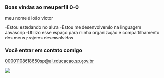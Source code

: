 ### Boas vindas ao meu perfil 0-0

meu nome é joão victor

-Estou estudando no alura
-Estou me desenvolvendo na linguagem Javascrip
-Utilizo esse espaço para minha organização e compartilhamento dos meus projetos desenvolvidos

### Você entrar em contato comigo

00001108618650sp@al.educacao.sp.gov.br

![](https://media1.tenor.com/m/YamURMgJQD4AAAAd/pubgda-1-kill-alma-sevinci.gif)
